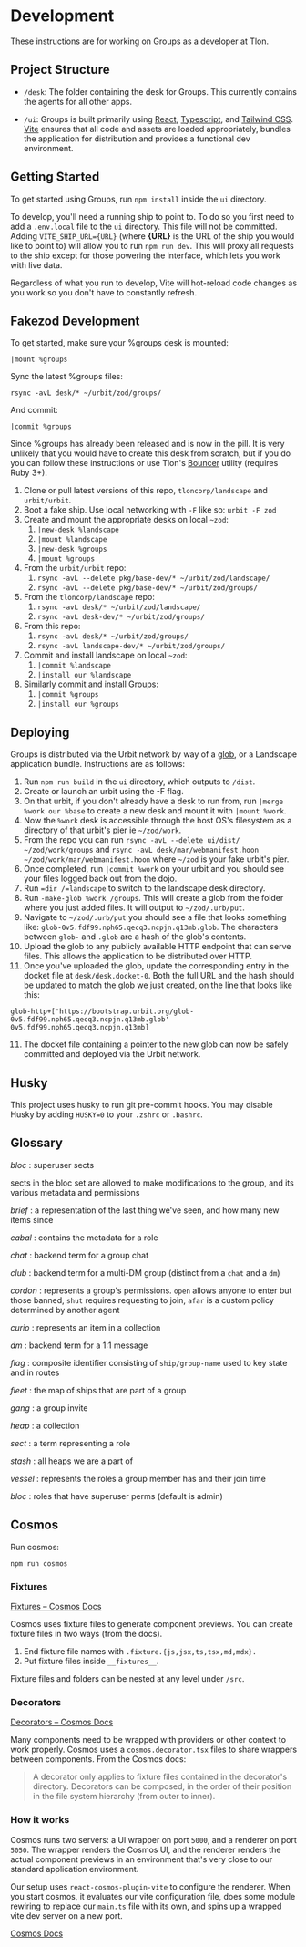# Development

These instructions are for working on Groups as a developer at Tlon.

## Project Structure

- `/desk`: The folder containing the desk for Groups. This currently contains the agents for all other apps.

- `/ui`: Groups is built primarily using [React], [Typescript], and [Tailwind CSS]. [Vite] ensures that all code and assets are loaded appropriately, bundles the application for distribution and provides a functional dev environment.

## Getting Started

To get started using Groups, run `npm install` inside the `ui` directory.

To develop, you'll need a running ship to point to. To do so you first need to add a `.env.local` file to the `ui` directory. This file will not be committed. Adding `VITE_SHIP_URL={URL}` (where **{URL}** is the URL of the ship you would like to point to) will allow you to run `npm run dev`. This will proxy all requests to the ship except for those powering the interface, which lets you work with live data.

Regardless of what you run to develop, Vite will hot-reload code changes as you work so you don't have to constantly refresh.

## Fakezod Development

To get started, make sure your %groups desk is mounted: 

```
|mount %groups
```

Sync the latest %groups files:

```
rsync -avL desk/* ~/urbit/zod/groups/
```

And commit:

```
|commit %groups
```

Since %groups has already been released and is now in the pill. It is very unlikely that you would have to create this desk from scratch, but if you do you can follow these instructions or use Tlon's
[Bouncer](https://github.com/tloncorp/bouncer) utility (requires Ruby 3+).

1. Clone or pull latest versions of this repo, `tloncorp/landscape` and `urbit/urbit`.
2. Boot a fake ship. Use local networking with `-F` like so:
   `urbit -F zod`
3. Create and mount the appropriate desks on local `~zod`:
   1. `|new-desk %landscape`
   2. `|mount %landscape`
   3. `|new-desk %groups`
   4. `|mount %groups`
4. From the `urbit/urbit` repo:
   1. `rsync -avL --delete pkg/base-dev/* ~/urbit/zod/landscape/`
   2. `rsync -avL --delete pkg/base-dev/* ~/urbit/zod/groups/`
5. From the `tloncorp/landscape` repo:
   1. `rsync -avL desk/* ~/urbit/zod/landscape/`
   2. `rsync -avL desk-dev/* ~/urbit/zod/groups/`
6. From this repo:
   1. `rsync -avL desk/* ~/urbit/zod/groups/`
   2. `rsync -avL landscape-dev/* ~/urbit/zod/groups/`
7. Commit and install landscape on local `~zod`:
   1. `|commit %landscape`
   2. `|install our %landscape`
8. Similarly commit and install Groups:
   1. `|commit %groups`
   2. `|install our %groups`

## Deploying

Groups is distributed via the Urbit network by way of a [glob](https://developers.urbit.org/reference/additional/dist/glob#-make-glob), or a Landscape application bundle. Instructions are as follows:

1. Run `npm run build` in the `ui` directory, which outputs to `/dist`.
2. Create or launch an urbit using the -F flag.
3. On that urbit, if you don't already have a desk to run from, run `|merge %work our %base` to create a new desk and mount it with `|mount %work`.
4. Now the `%work` desk is accessible through the host OS's filesystem as a directory of that urbit's pier ie `~/zod/work`.
5. From the repo you can run `rsync -avL --delete ui/dist/ ~/zod/work/groups` and `rsync -avL desk/mar/webmanifest.hoon ~/zod/work/mar/webmanifest.hoon` where `~/zod` is your fake urbit's pier.
6. Once completed, run `|commit %work` on your urbit and you should see your files logged back out from the dojo.
7. Run `=dir /=landscape` to switch to the landscape desk directory.
8. Run `-make-glob %work /groups`. This will create a glob from the folder where you just added files. It will output to `~/zod/.urb/put`.
9. Navigate to `~/zod/.urb/put` you should see a file that looks something like: `glob-0v5.fdf99.nph65.qecq3.ncpjn.q13mb.glob`. The characters between `glob-` and `.glob` are a hash of the glob's contents.
10. Upload the glob to any publicly available HTTP endpoint that can serve files. This allows the application to be distributed over HTTP.
11. Once you've uploaded the glob, update the corresponding entry in the docket file at `desk/desk.docket-0`. Both the full URL and the hash should be updated to match the glob we just created, on the line that looks like this:

```hoon
glob-http+['https://bootstrap.urbit.org/glob-0v5.fdf99.nph65.qecq3.ncpjn.q13mb.glob' 0v5.fdf99.nph65.qecq3.ncpjn.q13mb]
```

11. The docket file containing a pointer to the new glob can now be safely committed and deployed via the Urbit network.

## Husky

This project uses husky to run git pre-commit hooks. You may disable Husky by adding `HUSKY=0` to your `.zshrc` or `.bashrc`.

[react]: https://reactjs.org/
[typescript]: https://www.typescriptlang.org/
[tailwind css]: https://tailwindcss.com/
[vite]: https://vitejs.dev/

## Glossary

_bloc_
: superuser sects

sects in the bloc set are allowed to make modifications to the group, and its various metadata and permissions

_brief_
: a representation of the last thing we've seen, and how many new items since

_cabal_
: contains the metadata for a role

_chat_
: backend term for a group chat

_club_
: backend term for a multi-DM group (distinct from a `chat` and a `dm`)

_cordon_
: represents a group's permissions. `open` allows anyone to enter but
those banned, `shut` requires requesting to join, `afar` is a custom policy
determined by another agent

_curio_
: represents an item in a collection

_dm_
: backend term for a 1:1 message

_flag_
: composite identifier consisting of `ship/group-name` used to key state and in routes

_fleet_
: the map of ships that are part of a group

_gang_
: a group invite

_heap_
: a collection

_sect_
: a term representing a role

_stash_
: all heaps we are a part of

_vessel_
: represents the roles a group member has and their join time

_bloc_
: roles that have superuser perms (default is admin)

## Cosmos

Run cosmos: 
```
npm run cosmos
```

### Fixtures

[Fixtures – Cosmos Docs](https://github.com/react-cosmos/react-cosmos/blob/main/docs/usage/fixtures.md)  

Cosmos uses fixture files to generate component previews. You can create fixture files in two ways (from the docs).
1. End fixture file names with `.fixture.{js,jsx,ts,tsx,md,mdx}.`
2. Put fixture files inside   `__fixtures__`.

Fixture files and folders can be nested at any level under `/src`.

### Decorators

[Decorators – Cosmos Docs](https://github.com/react-cosmos/react-cosmos/blob/main/docs/usage/decorators.md)

Many components need to be wrapped with providers or other context to work properly. Cosmos uses a `cosmos.decorator.tsx` files to share wrappers between components. From the Cosmos docs:

> A decorator only applies to fixture files contained in the decorator's directory. Decorators can be composed, in the order of their position in the file system hierarchy (from outer to inner).

### How it works

Cosmos runs two servers: a UI wrapper on port `5000`, and a renderer on port `5050`. The wrapper renders the Cosmos UI, and the renderer renders the actual component previews in an environment that's very close to our standard application environment.

Our setup uses `react-cosmos-plugin-vite` to configure the renderer. When you start cosmos, it evaluates our vite configuration file, does some module rewiring to replace our `main.ts` file with its own, and spins up a wrapped vite dev server on a new port.

[Cosmos Docs](https://github.com/react-cosmos/react-cosmos/blob/main/docs/README.md#getting-started)


